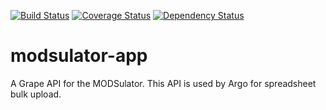 [![Build Status](https://travis-ci.org/sul-dlss/modsulator-app.svg?branch=master)](https://travis-ci.org/sul-dlss/modsulator-app)
[![Coverage Status](https://coveralls.io/repos/sul-dlss/modsulator-app/badge.svg)](https://coveralls.io/r/sul-dlss/modsulator-app) [![Dependency Status](https://gemnasium.com/sul-dlss/modsulator-app.svg)](https://gemnasium.com/sul-dlss/modsulator-app)


# modsulator-app
A Grape API for the MODSulator. This API is used by Argo for spreadsheet bulk upload.
